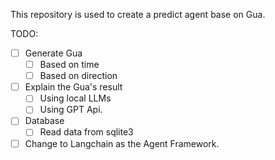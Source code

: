 This repository is used to create a predict agent base on Gua.

TODO:

- [ ] Generate Gua
  - [ ] Based on time
  - [ ] Based on direction
- [ ] Explain the Gua's result
  - [ ] Using local LLMs
  - [ ] Using GPT Api.
- [ ] Database
  - [ ] Read data from sqlite3
- [ ] Change to Langchain as the Agent Framework.
